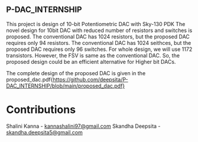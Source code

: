 ## P-DAC_INTERNSHIP
This project is design of 10-bit Potentiometric DAC with Sky-130 PDK
The novel design for 10bit DAC with reduced number of resistors and switches is proposed. 
The conventional DAC has 1024 resistors, but the proposed DAC requires only 94 resistors.
The conventional DAC has 1024 seithces, but the proposed DAC requires only 96 switches.
For whole design, we will use 1172 transistors. 
However, the FSV is same  as the conventional DAC.
So, the proposed design could be an efficient alternative for Higher bit DACs.

The complete design of the proposed DAC is given in the proposed_dac.pdf{https://github.com/deepsita/P-DAC_INTERNSHIP/blob/main/proposed_dac.pdf}


# Contributions
Shalini Kanna - kannashalini97@gmail.com
Skandha Deepsita - skandha.deepsita5@gmail.com
